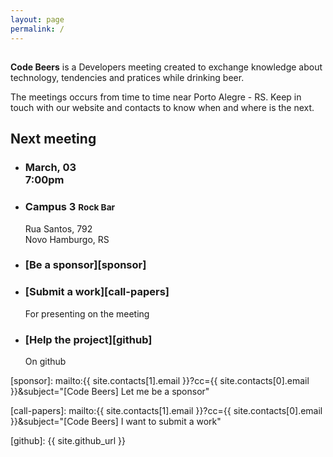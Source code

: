 ```yaml
---
layout: page
permalink: /
---
```


<h2 class="logo">
  <i class="fa fa-chevron-left"></i>
  <i class="fa fa-beer"></i>
  <i class="fa fa-chevron-right"></i>
</h2>

**Code Beers** is a Developers meeting created to exchange knowledge
about technology, tendencies and pratices while drinking beer.

The meetings occurs from time to time near Porto Alegre - RS. Keep in
touch with our website and contacts to know when and where is the next.

## Next meeting

<ul class="banners">
  <li class="schedule">
    <i class="watermark fa fa-clock-o"></i>
    <div class="info">
      <h3>March, 03 <br>
      7:00pm</h3>
    </div>
  </li>
  <li class="schedule">
    <i class="watermark fa fa-map-marker"></i>
    <div class="info">
    <h3>Campus 3 <small>Rock Bar</small></h3>
      Rua Santos, 792 <br>
      Novo Hamburgo, RS
    </div>
  </li>
  <li class="schedule">
    <i class="watermark fa fa-usd"></i>
    <div class="info">
        <h3 markdown="1">[Be a sponsor][sponsor]</h3>
    </div>
  </li>
  <li class="schedule">
    <i class="watermark fa fa-video-camera"></i>
    <div class="info">
        <h3 markdown="1">[Submit a work][call-papers]</h3>
        For presenting on the meeting
    </div>
  </li>
  <li class="schedule">
    <i class="watermark fa fa-github"></i>
    <div class="info">
        <h3 markdown="1">[Help the project][github]</h3>
        On github
    </div>
  </li>
</ul>

[sponsor]: mailto:{{ site.contacts[1].email }}?cc={{ site.contacts[0].email }}&subject="[Code Beers] Let me be a sponsor"

[call-papers]: mailto:{{ site.contacts[1].email }}?cc={{ site.contacts[0].email }}&subject="[Code Beers] I want to submit a work"

[github]: {{ site.github_url }}
